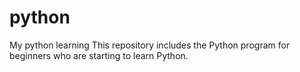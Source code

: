 # python
My python learning
This repository includes the Python program for beginners who are starting to learn Python.
